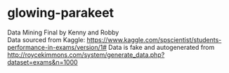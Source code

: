 # glowing-parakeet

Data Mining Final by Kenny and Robby                  
Data sourced from Kaggle: https://www.kaggle.com/spscientist/students-performance-in-exams/version/1#
Data is fake and autogenerated from http://roycekimmons.com/system/generate_data.php?dataset=exams&n=1000
